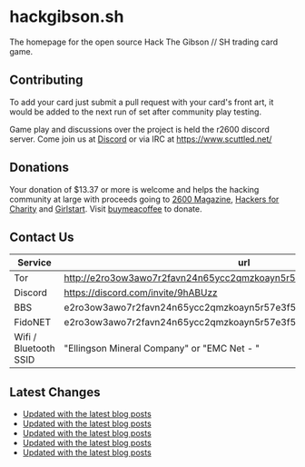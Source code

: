 # hackgibson.sh
The homepage for the open source Hack The Gibson // SH trading card game.


## Contributing

To add your card just submit a pull request with your card's front art, it would be added to the next run of set after community play testing.

Game play and discussions over the project is held the r2600 discord server. Come join us at [Discord](https://discord.com/invite/9hABUzz) or via IRC at https://www.scuttled.net/


## Donations

Your donation of $13.37 or more is welcome and helps the hacking community at large with proceeds going to [2600 Magazine](https://2600.com/), [Hackers for Charity](https://hackersforcharity.org) and [Girlstart](https://girlstart.org).  Visit [buymeacoffee](https://www.buymeacoffee.com/hackgibson.sh) to donate.


## Contact Us

Service | url
-|-
Tor | http://e2ro3ow3awo7r2favn24n65ycc2qmzkoayn5r57e3f56nvjwdcgg32ad.onion
Discord | https://discord.com/invite/9hABUzz
BBS | e2ro3ow3awo7r2favn24n65ycc2qmzkoayn5r57e3f56nvjwdcgg32ad.onion:23
FidoNET | e2ro3ow3awo7r2favn24n65ycc2qmzkoayn5r57e3f56nvjwdcgg32ad.onion:24554
Wifi / Bluetooth SSID | "Ellingson Mineral Company" or "EMC Net - <fidonet address>"

## Latest Changes
<!-- BLOG-POST-LIST:START -->
- [Updated with the latest blog posts](https://github.com/DFW2600/hackgibson.sh/commit/f2e2317d0768a22bf1ac68928aef2c6c2acac2fd)
- [Updated with the latest blog posts](https://github.com/DFW2600/hackgibson.sh/commit/6180360b0119bc9616a4f4a91f6d901f83edf813)
- [Updated with the latest blog posts](https://github.com/DFW2600/hackgibson.sh/commit/edb7b13b9304d27b475b85e9a3f487b4176d631c)
- [Updated with the latest blog posts](https://github.com/DFW2600/hackgibson.sh/commit/be2639d3988fafc60fc257aa07a10cd0834cb783)
- [Updated with the latest blog posts](https://github.com/DFW2600/hackgibson.sh/commit/d6f4411f15b31a3f4c7f6f3c3f5fa0645726dd5c)
<!-- BLOG-POST-LIST:END -->
